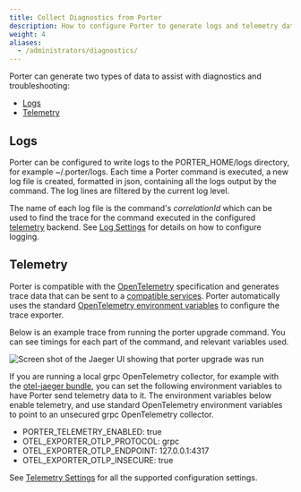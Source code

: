 ```yaml
---
title: Collect Diagnostics from Porter
description: How to configure Porter to generate logs and telemetry data for diagnostic purposes
weight: 4
aliases:
  - /administrators/diagnostics/
---
```


Porter can generate two types of data to assist with diagnostics and troubleshooting:

- [Logs](#logs)
- [Telemetry](#telemetry)

## Logs

Porter can be configured to write logs to the PORTER_HOME/logs directory, for example ~/.porter/logs.
Each time a Porter command is executed, a new log file is created, formatted in json, containing all the logs output by the command.
The log lines are filtered by the current log level.

The name of each log file is the command's _correlationId_ which can be used to find the trace for the command executed in the configured [telemetry](#telemetry) backend.
See [Log Settings] for details on how to configure logging.

## Telemetry

Porter is compatible with the [OpenTelemetry] specification and generates trace data that can be sent to a [compatible services][compat].
Porter automatically uses the standard [OpenTelemetry environment variables] to configure the trace exporter.

Below is an example trace from running the porter upgrade command. You can see timings for each part of the command, and relevant variables used.

![Screen shot of the Jaeger UI showing that porter upgrade was run](../jaeger-trace-example.png)

If you are running a local grpc OpenTelemetry collector, for example with the [otel-jaeger bundle], you can set the following environment variables to have Porter send telemetry data to it.
The environment variables below enable telemetry, and use standard OpenTelemetry environment variables to point to an unsecured grpc OpenTelemetry collector.

- PORTER_TELEMETRY_ENABLED: true
- OTEL_EXPORTER_OTLP_PROTOCOL: grpc
- OTEL_EXPORTER_OTLP_ENDPOINT: 127.0.0.1:4317
- OTEL_EXPORTER_OTLP_INSECURE: true

See [Telemetry Settings][telemetry] for all the supported configuration settings.

[compat]: https://opentelemetry.io/vendors/
[OpenTelemetry environment variables]: https://github.com/open-telemetry/opentelemetry-specification/blob/v1.8.0/specification/protocol/exporter.md
[telemetry]: /docs/configuration/configuration/#telemetry
[Log Settings]: /docs/configuration/configuration/#logs
[OpenTelemetry]: https://opentelemetry.io
[otel-jaeger bundle]: /examples/src/otel-jaeger
